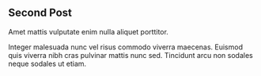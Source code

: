 ## Second Post

Amet mattis vulputate enim nulla aliquet porttitor.

Integer malesuada nunc vel risus commodo viverra maecenas. Euismod quis viverra nibh cras pulvinar mattis nunc sed. Tincidunt arcu non sodales neque sodales ut etiam.
